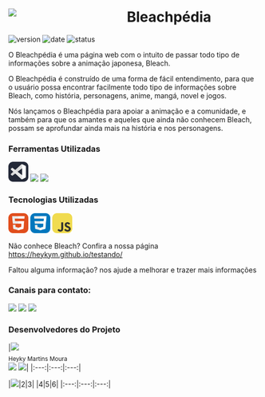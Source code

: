 <h1 align="center"><img src='https://img.tapimg.net/market/images/c07da8d5da702738d6e08dd7b7d6385f.jpg/appicon' width='140' align='left'> Bleachpédia </h1>

![version](https://img.shields.io/badge/version-1.0-green)  ![date](https://img.shields.io/badge/release%20date-%20march%202024-blue) ![status](https://img.shields.io/badge/status-%20under%20development-yellow)

O Bleachpédia é uma página web com o intuito de passar todo tipo de informações sobre a animação japonesa, Bleach. 

O Bleachpédia é construído de uma forma de fácil entendimento, para que o usuário possa encontrar facilmente todo tipo de informações sobre Bleach, como história, personagens, anime, mangá, novel e jogos.

Nós lançamos o Bleachpédia para apoiar a animação e a comunidade, e também para que os amantes e aqueles que ainda não conhecem Bleach, possam se aprofundar ainda mais na história e nos personagens.

<h3>Ferramentas Utilizadas</h3>

<img src='https://raw.githubusercontent.com/tandpfun/skill-icons/e67133bc60d96561bc247dfbc3eece0a897285c8/icons/VSCode-Dark.svg' width='40'>  <img src='https://cdn-icons-png.flaticon.com/512/25/25231.png' width='40'>  <img src='https://upload.wikimedia.org/wikipedia/commons/thumb/0/08/Canva_icon_2021.svg/2048px-Canva_icon_2021.svg.png' width='40'>

<h3>Tecnologias Utilizadas</h3>

<img src='https://raw.githubusercontent.com/tandpfun/skill-icons/e67133bc60d96561bc247dfbc3eece0a897285c8/icons/HTML.svg' width='40'> <img src='https://raw.githubusercontent.com/tandpfun/skill-icons/e67133bc60d96561bc247dfbc3eece0a897285c8/icons/CSS.svg' width='40'> <img src='https://raw.githubusercontent.com/tandpfun/skill-icons/e67133bc60d96561bc247dfbc3eece0a897285c8/icons/JavaScript.svg' width='40'>

Não conhece Bleach? Confira a nossa página https://heykym.github.io/testando/

Faltou alguma informação? nos ajude a melhorar e trazer mais informações

<h3>Canais para contato:</h3>

<a href='https://www.facebook.com/groups/938951077409907'><img src='https://static.vecteezy.com/system/resources/previews/016/716/447/original/facebook-icon-free-png.png' width='40'></a>
<a href='https://www.instagram.com/bleachpediaoficial/?next=%2F'><img src='https://imagepng.org/instagram-icone-icon/instagram-icone-icon-1/' width='40'></a> <a href='https://twitter.com/BleachpediaOfc'><img src='https://png.pngtree.com/png-vector/20221018/ourmid/pngtree-twitter-social-media-round-icon-png-image_6315985.png' width='40'></a>

<h3>Desenvolvedores do Projeto</h3>

|<img loading="lazy" src="https://visaohospitaldeolhos.com.br/wp-content/uploads/2022/02/MEDICO-SEM-FOTO.jpg" width=115><br><sub>Heyky Martins Moura</sub><br><a href="https://www.linkedin.com/in/heyky-martins-moura-799991268/"><img src="https://upload.wikimedia.org/wikipedia/commons/thumb/8/81/LinkedIn_icon.svg/2048px-LinkedIn_icon.svg.png" width="30"></a>      <a href="https://github.com/HeykyM"><img src="https://camo.githubusercontent.com/768c5f87824d4e1b72d3ef77298cd999ff51576e3dad64b42b2c3faac7b2e852/68747470733a2f2f63646e2d69636f6e732d706e672e666c617469636f6e2e636f6d2f3531322f32352f32353233312e706e67" width="30"></a>|
|:---:|:---:|:---:|

|<a href="https://www.linkedin.com/in/heyky-martins-moura-799991268/"><img src="https://upload.wikimedia.org/wikipedia/commons/thumb/8/81/LinkedIn_icon.svg/2048px-LinkedIn_icon.svg.png" width="30"></a>|2|3|
|4|5|6|
|:---:|:---:|:---:|

